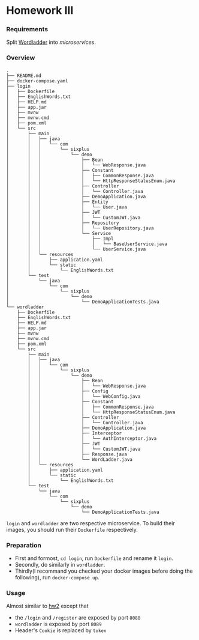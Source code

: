 # Homework III
### Requirements
Split [Wordladder](https://github.com/2quarius/se418/tree/master/hw/hw2)
into _microservices_.
### Overview
```aidl
.
├── README.md
├── docker-compose.yaml
├── login
│   ├── Dockerfile
│   ├── EnglishWords.txt
│   ├── HELP.md
│   ├── app.jar
│   ├── mvnw
│   ├── mvnw.cmd
│   ├── pom.xml
│   └── src
│       ├── main
│       │   ├── java
│       │   │   └── com
│       │   │       └── sixplus
│       │   │           └── demo
│       │   │               ├── Bean
│       │   │               │   └── WebResponse.java
│       │   │               ├── Constant
│       │   │               │   ├── CommonResponse.java
│       │   │               │   └── HttpResponseStatusEnum.java
│       │   │               ├── Controller
│       │   │               │   └── Controller.java
│       │   │               ├── DemoApplication.java
│       │   │               ├── Entity
│       │   │               │   └── User.java
│       │   │               ├── JWT
│       │   │               │   └── CustomJWT.java
│       │   │               ├── Repository
│       │   │               │   └── UserRepository.java
│       │   │               └── Service
│       │   │                   ├── Impl
│       │   │                   │   └── BaseUserService.java
│       │   │                   └── UserService.java
│       │   └── resources
│       │       ├── application.yaml
│       │       └── static
│       │           └── EnglishWords.txt
│       └── test
│           └── java
│               └── com
│                   └── sixplus
│                       └── demo
│                           └── DemoApplicationTests.java
└── wordladder
    ├── Dockerfile
    ├── EnglishWords.txt
    ├── HELP.md
    ├── app.jar
    ├── mvnw
    ├── mvnw.cmd
    ├── pom.xml
    └── src
        ├── main
        │   ├── java
        │   │   └── com
        │   │       └── sixplus
        │   │           └── demo
        │   │               ├── Bean
        │   │               │   └── WebResponse.java
        │   │               ├── Config
        │   │               │   └── WebConfig.java
        │   │               ├── Constant
        │   │               │   ├── CommonResponse.java
        │   │               │   └── HttpResponseStatusEnum.java
        │   │               ├── Controller
        │   │               │   └── Controller.java
        │   │               ├── DemoApplication.java
        │   │               ├── Interceptor
        │   │               │   └── AuthInterceptor.java
        │   │               ├── JWT
        │   │               │   └── CustomJWT.java
        │   │               ├── Response.java
        │   │               └── WordLadder.java
        │   └── resources
        │       ├── application.yaml
        │       └── static
        │           └── EnglishWords.txt
        └── test
            └── java
                └── com
                    └── sixplus
                        └── demo
                            └── DemoApplicationTests.java
```
`login` and `wordladder` are two respective microservice. 
To build their images, you should run their `Dockerfile` respectively. 
### Preparation
- First and formost, `cd login`, run `Dockerfile` and rename it `login`.
- Secondly, do similarly in `wordladder`.
- Thirdly(I recommand you checked your docker images before doing the following),
run `docker-compose up`.
### Usage
Almost similar to [hw2](./hw2/HELP.md) except that 
- the `/login` and `/register` are exposed by port `8088`
- `wordladder` is exposed by port `8089`
- Header's `Cookie` is replaced by `token` 